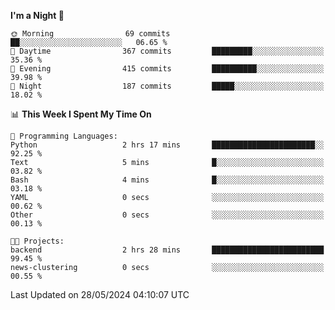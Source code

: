 <!--START_SECTION:waka-->
**I'm a Night 🦉** 

```text
🌞 Morning                69 commits          ██░░░░░░░░░░░░░░░░░░░░░░░   06.65 % 
🌆 Daytime                367 commits         █████████░░░░░░░░░░░░░░░░   35.36 % 
🌃 Evening                415 commits         ██████████░░░░░░░░░░░░░░░   39.98 % 
🌙 Night                  187 commits         █████░░░░░░░░░░░░░░░░░░░░   18.02 % 
```


📊 **This Week I Spent My Time On** 

```text
💬 Programming Languages: 
Python                   2 hrs 17 mins       ███████████████████████░░   92.25 % 
Text                     5 mins              █░░░░░░░░░░░░░░░░░░░░░░░░   03.82 % 
Bash                     4 mins              █░░░░░░░░░░░░░░░░░░░░░░░░   03.18 % 
YAML                     0 secs              ░░░░░░░░░░░░░░░░░░░░░░░░░   00.62 % 
Other                    0 secs              ░░░░░░░░░░░░░░░░░░░░░░░░░   00.13 % 

🐱‍💻 Projects: 
backend                  2 hrs 28 mins       █████████████████████████   99.45 % 
news-clustering          0 secs              ░░░░░░░░░░░░░░░░░░░░░░░░░   00.55 % 
```


 Last Updated on 28/05/2024 04:10:07 UTC
<!--END_SECTION:waka-->
